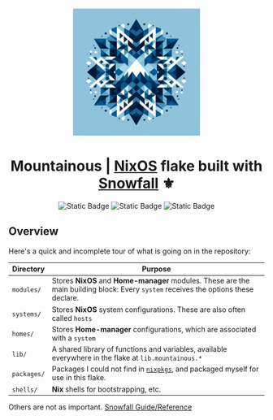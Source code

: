 <h3 align="center">
    <img src="./.github/assets/mountainous-logo.jpg" width="250px"/>
</h3>
<h1 align="center">
    Mountainous | <a href="https://nixos.org">NixOS</a> flake built with <a href="https://github.com/snowfallorg/lib">Snowfall</a> ⚜️
</h1>

<div align="center">
    <img alt="Static Badge" src="https://img.shields.io/badge/NixOS-unstable-d2a8ff?style=for-the-badge&logo=NixOS&logoColor=cba6f7&labelColor=161B22">
    <img alt="Static Badge" src="https://img.shields.io/badge/State-Forever_WIP-ff7b72?style=for-the-badge&logo=fireship&logoColor=ff7b72&labelColor=161B22">
    <img alt="Static Badge" src="https://img.shields.io/badge/Powered_by-Endless_nights-79c0ff?style=for-the-badge&logo=nuke&logoColor=79c0ff&labelColor=161B22">
</div>

## Overview

Here's a quick and incomplete tour of what is going on in the repository:</p>

| Directory   | Purpose                                                                                                                              |
| ----------- | ------------------------------------------------------------------------------------------------------------------------------------ |
| `modules/`  | Stores **NixOS** and **Home-manager** modules. These are the main building block: Every `system` receives the options these declare. |
| `systems/`  | Stores **NixOS** system configurations. These are also often called `hosts`                                                          |
| `homes/`    | Stores **Home-manager** configurations, which are associated with a `system`                                                         |
| `lib/`      | A shared library of functions and variables, available everywhere in the flake at `lib.mountainous.*`                                |
| `packages/` | Packages I could not find in [`nixpkgs`](https://github.com/nixos/nixpkgs), and packaged myself for use in this flake.               |
| `shells/`   | **Nix** shells for bootstrapping, etc.                                                                                               |

Others are not as important. [Snowfall Guide/Reference](https://snowfall.org/guides/lib/quickstart/)
